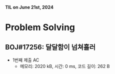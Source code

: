 **TIL on June 21st, 2024**

# Problem Solving
## BOJ#17256: 달달함이 넘쳐흘러
* 1번째 제출 AC
    - 메모리: 2020 kB, 시간: 0 ms, 코드 길이: 262 B
